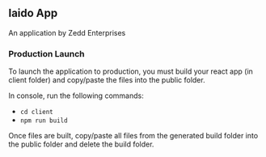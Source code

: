 ## Iaido App

An application by Zedd Enterprises

### Production Launch

To launch the application to production, you must build your react app (in client folder) and copy/paste the files into the public folder.

In console, run the following commands:

-   <code>cd client</code>
-   <code>npm run build</code>

Once files are built, copy/paste all files from the generated build folder into the public folder and delete the build folder.
